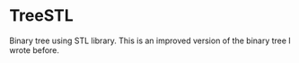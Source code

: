 # TreeSTL
Binary tree using STL library. This is an improved version of the binary tree I wrote before.

